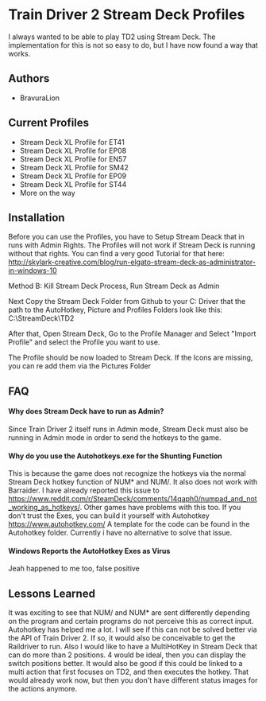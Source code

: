 
# Train Driver 2 Stream Deck Profiles

I always wanted to be able to play TD2 using Stream Deck. The implementation for this is not so easy to do, but I have now found a way that works. 

## Authors

- BravuraLion


## Current Profiles

- Stream Deck XL Profile for ET41
- Stream Deck XL Profile for EP08
- Stream Deck XL Profile for EN57
- Stream Deck XL Profile for SM42
- Stream Deck XL Profile for EP09
- Stream Deck XL Profile for ST44
- More on the way


## Installation

Before you can use the Profiles, you have to Setup Stream Deack that in runs with Admin Rights. The Profiles will not work if Stream Deck is running without that rights. You can find a very good Tutorial for that here: http://skylark-creative.com/blog/run-elgato-stream-deck-as-administrator-in-windows-10 

Method B: Kill Stream Deck Process, Run Stream Deck as Admin

Next Copy the Stream Deck Folder from Github to your C: Driver that the path to the AutoHotkey, Picture and Profiles Folders look like this: C:\StreamDeck\TD2

After that, Open Stream Deck, Go to the Profile Manager and Select "Import Profile" and select the Profile you want to use.

The Profile should be now loaded to Stream Deck. If the Icons are missing, you can re add them via the Pictures Folder


    
## FAQ

#### Why does Stream Deck have to run as Admin?

Since Train Driver 2 itself runs in Admin mode, Stream Deck must also be running in Admin mode in order to send the hotkeys to the game.

#### Why do you use the Autohotkeys.exe for the Shunting Function

This is because the game does not recognize the hotkeys via the normal Stream Deck hotkey function of NUM* and NUM/. It also does not work with Barraider. I have already reported this issue to https://www.reddit.com/r/SteamDeck/comments/14qaph0/numpad_and_not_working_as_hotkeys/. Other games have problems with this too. If you don't trust the Exes, you can build it yourself with Autohotkey https://www.autohotkey.com/ A template for the code can be found in the Autohotkey folder. Currently i have no alternative to solve that issue.

#### Windows Reports the AutoHotkey Exes as Virus

Jeah happened to me too, false positive


## Lessons Learned

It was exciting to see that NUM/ and NUM* are sent differently depending on the program and certain programs do not perceive this as correct input. Autohotkey has helped me a lot. I will see if this can not be solved better via the API of Train Driver 2.
If so, it would also be conceivable to get the Raildriver to run.
Also I would like to have a MultiHotKey in Stream Deck that can do more than 2 positions. 4 would be ideal, then you can display the switch positions better. It would also be good if this could be linked to a multi action that first focuses on TD2, and then executes the hotkey. That would already work now, but then you don't have different status images for the actions anymore.


